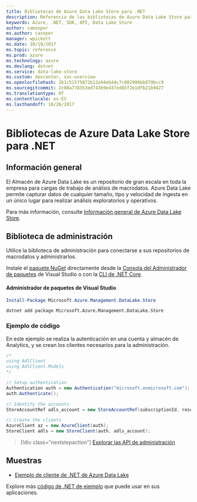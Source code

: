 ```yaml
---
title: Bibliotecas de Azure Data Lake Store para .NET
description: Referencia de las bibliotecas de Azure Data Lake Store para .NET
keywords: Azure, .NET, SDK, API, Data Lake Store
author: camsoper
ms.author: casoper
manager: wpickett
ms.date: 10/19/2017
ms.topic: reference
ms.prod: azure
ms.technology: azure
ms.devlang: dotnet
ms.service: data-lake-store
ms.custom: devcenter, svc-overview
ms.openlocfilehash: 2b1c51575872b12a94eb44c7c082996bb879bcc9
ms.sourcegitcommit: 2c08a778353ed743b9e437ed85f2e1dfb21b9427
ms.translationtype: HT
ms.contentlocale: es-ES
ms.lasthandoff: 10/26/2017
---
```

# <a name="azure-data-lake-store-libraries-for-net"></a>Bibliotecas de Azure Data Lake Store para .NET

## <a name="overview"></a>Información general

El Almacén de Azure Data Lake es un repositorio de gran escala en toda la empresa para cargas de trabajo de análisis de macrodatos. Azure Data Lake permite capturar datos de cualquier tamaño, tipo y velocidad de ingesta en un único lugar para realizar análisis exploratorios y operativos.

Para más información, consulte [Información general de Azure Data Lake Store](/azure/data-lake-store/data-lake-store-overview).

## <a name="management-library"></a>Biblioteca de administración

Utilice la biblioteca de administración para conectarse a sus repositorios de macrodatos y administrarlos.

Instale el [paquete NuGet](https://www.nuget.org/packages/Microsoft.Azure.Management.DataLake.Store) directamente desde la [Consola del Administrador de paquetes][PackageManager] de Visual Studio o con la [CLI de .NET Core][DotNetCLI].

#### <a name="visual-studio-package-manager"></a>Administrador de paquetes de Visual Studio

```powershell
Install-Package Microsoft.Azure.Management.DataLake.Store
```

```bash
dotnet add package Microsoft.Azure.Management.DataLake.Store
```

### <a name="code-example"></a>Ejemplo de código

En este ejemplo se realiza la autenticación en una cuenta y almacén de Analytics, y se crean los clientes necesarios para la administración.

```csharp
/*
using AdlClient
using AdlClient.Models 
*/

// Setup authentication 
Authentication auth = new Authentication("microsoft.onmicrosoft.com"); // change this to YOUR tenant
auth.Authenticate();

// Identify the accounts
StoreAccountRef adls_account = new StoreAccountRef(subscriptionId, resourceGroup, userName);

// Create the clients
AzureClient az = new AzureClient(auth);
StoreClient adls = new StoreClient(auth, adls_account);
```

> [!div class="nextstepaction"]
> [Explorar las API de administración](/dotnet/api/overview/azure/datalakestore/management)

## <a name="samples"></a>Muestras

* [Ejemplo de cliente de .NET de Azure Data Lake](https://azure.microsoft.com/en-us/resources/samples/data-lake-dotnet-client/)

Explore más [código de .NET de ejemplo](https://azure.microsoft.com/resources/samples/?platform=dotnet) que puede usar en sus aplicaciones.

[PackageManager]: https://docs.microsoft.com/nuget/tools/package-manager-console
[DotNetCLI]: https://docs.microsoft.com/dotnet/core/tools/dotnet-add-package
